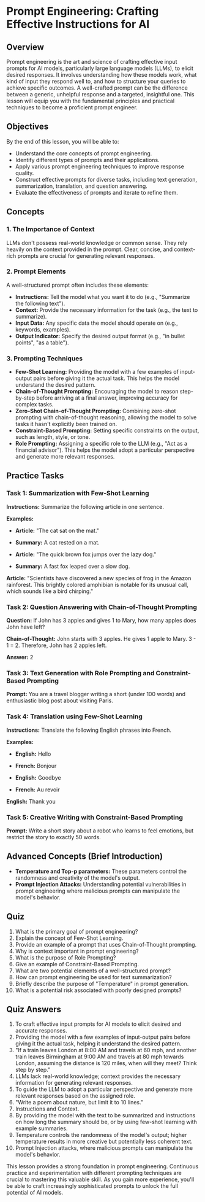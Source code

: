 # Prompt Engineering: Crafting Effective Instructions for AI

## Overview

Prompt engineering is the art and science of crafting effective input prompts for AI models, particularly large language models (LLMs), to elicit desired responses. It involves understanding how these models work, what kind of input they respond well to, and how to structure your queries to achieve specific outcomes.  A well-crafted prompt can be the difference between a generic, unhelpful response and a targeted, insightful one. This lesson will equip you with the fundamental principles and practical techniques to become a proficient prompt engineer.

## Objectives

By the end of this lesson, you will be able to:

* Understand the core concepts of prompt engineering.
* Identify different types of prompts and their applications.
* Apply various prompt engineering techniques to improve response quality.
* Construct effective prompts for diverse tasks, including text generation, summarization, translation, and question answering.
* Evaluate the effectiveness of prompts and iterate to refine them.

## Concepts

### 1. The Importance of Context

LLMs don't possess real-world knowledge or common sense.  They rely heavily on the context provided in the prompt.  Clear, concise, and context-rich prompts are crucial for generating relevant responses.

### 2.  Prompt Elements

A well-structured prompt often includes these elements:

* **Instructions:**  Tell the model what you want it to do (e.g., "Summarize the following text").
* **Context:** Provide the necessary information for the task (e.g., the text to summarize).
* **Input Data:** Any specific data the model should operate on (e.g., keywords, examples).
* **Output Indicator:**  Specify the desired output format (e.g., "in bullet points", "as a table").

### 3.  Prompting Techniques

* **Few-Shot Learning:** Providing the model with a few examples of input-output pairs before giving it the actual task.  This helps the model understand the desired pattern.
* **Chain-of-Thought Prompting:**  Encouraging the model to reason step-by-step before arriving at a final answer, improving accuracy for complex tasks.
* **Zero-Shot Chain-of-Thought Prompting:** Combining zero-shot prompting with chain-of-thought reasoning, allowing the model to solve tasks it hasn't explicitly been trained on.
* **Constraint-Based Prompting:**  Setting specific constraints on the output, such as length, style, or tone.
* **Role Prompting:**  Assigning a specific role to the LLM (e.g., "Act as a financial advisor").  This helps the model adopt a particular perspective and generate more relevant responses.

## Practice Tasks

### Task 1:  Summarization with Few-Shot Learning

**Instructions:** Summarize the following article in one sentence.

**Examples:**

* **Article:** "The cat sat on the mat."
* **Summary:** A cat rested on a mat.

* **Article:** "The quick brown fox jumps over the lazy dog."
* **Summary:** A fast fox leaped over a slow dog.

**Article:**  "Scientists have discovered a new species of frog in the Amazon rainforest.  This brightly colored amphibian is notable for its unusual call, which sounds like a bird chirping."

### Task 2:  Question Answering with Chain-of-Thought Prompting

**Question:** If John has 3 apples and gives 1 to Mary, how many apples does John have left?

**Chain-of-Thought:** John starts with 3 apples. He gives 1 apple to Mary.  3 - 1 = 2. Therefore, John has 2 apples left.

**Answer:** 2

### Task 3:  Text Generation with Role Prompting and Constraint-Based Prompting

**Prompt:** You are a travel blogger writing a short (under 100 words) and enthusiastic blog post about visiting Paris.

### Task 4: Translation using Few-Shot Learning

**Instructions:** Translate the following English phrases into French.

**Examples:**

* **English:** Hello
* **French:** Bonjour

* **English:** Goodbye
* **French:** Au revoir

**English:**  Thank you

### Task 5: Creative Writing with Constraint-Based Prompting

**Prompt:** Write a short story about a robot who learns to feel emotions, but restrict the story to exactly 50 words.

## Advanced Concepts (Brief Introduction)

* **Temperature and Top-p parameters:** These parameters control the randomness and creativity of the model's output.
* **Prompt Injection Attacks:** Understanding potential vulnerabilities in prompt engineering where malicious prompts can manipulate the model's behavior.

## Quiz

1. What is the primary goal of prompt engineering?
2. Explain the concept of Few-Shot Learning.
3. Provide an example of a prompt that uses Chain-of-Thought prompting.
4. Why is context important in prompt engineering?
5. What is the purpose of Role Prompting?
6. Give an example of Constraint-Based Prompting.
7. What are two potential elements of a well-structured prompt?
8. How can prompt engineering be used for text summarization?
9. Briefly describe the purpose of "Temperature" in prompt generation.
10. What is a potential risk associated with poorly designed prompts?

## Quiz Answers

1. To craft effective input prompts for AI models to elicit desired and accurate responses.
2. Providing the model with a few examples of input-output pairs before giving it the actual task, helping it understand the desired pattern.
3. "If a train leaves London at 8:00 AM and travels at 60 mph, and another train leaves Birmingham at 9:00 AM and travels at 80 mph towards London, assuming the distance is 120 miles, when will they meet?  Think step by step."
4. LLMs lack real-world knowledge; context provides the necessary information for generating relevant responses.
5. To guide the LLM to adopt a particular perspective and generate more relevant responses based on the assigned role.
6. "Write a poem about nature, but limit it to 10 lines."
7. Instructions and Context.
8. By providing the model with the text to be summarized and instructions on how long the summary should be, or by using few-shot learning with example summaries.
9. Temperature controls the randomness of the model's output; higher temperature results in more creative but potentially less coherent text.
10. Prompt Injection attacks, where malicious prompts can manipulate the model's behavior.

This lesson provides a strong foundation in prompt engineering. Continuous practice and experimentation with different prompting techniques are crucial to mastering this valuable skill.  As you gain more experience, you'll be able to craft increasingly sophisticated prompts to unlock the full potential of AI models.
